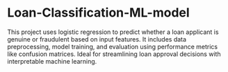 # Loan-Classification-ML-model
This project uses logistic regression to predict whether a loan applicant is genuine or fraudulent based on input features. It includes data preprocessing, model training, and evaluation using performance metrics like confusion matrices. Ideal for streamlining loan approval decisions with interpretable machine learning.

